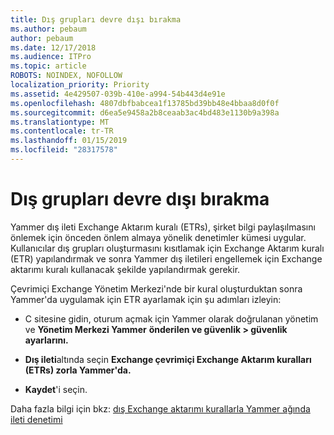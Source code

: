```yaml
---
title: Dış grupları devre dışı bırakma
ms.author: pebaum
author: pebaum
ms.date: 12/17/2018
ms.audience: ITPro
ms.topic: article
ROBOTS: NOINDEX, NOFOLLOW
localization_priority: Priority
ms.assetid: 4e429507-039b-410e-a994-54b443d4e91e
ms.openlocfilehash: 4807dbfbabcea1f13785bd39bb48e4bbaa8d0f0f
ms.sourcegitcommit: d6ea5e9458a2b8ceaab3ac4bd483e1130b9a398a
ms.translationtype: MT
ms.contentlocale: tr-TR
ms.lasthandoff: 01/15/2019
ms.locfileid: "28317578"
---
```

# <a name="how-to-disable-external-groups"></a>Dış grupları devre dışı bırakma

Yammer dış ileti Exchange Aktarım kuralı (ETRs), şirket bilgi paylaşılmasını önlemek için önceden önlem almaya yönelik denetimler kümesi uygular. Kullanıcılar dış grupları oluşturmasını kısıtlamak için Exchange Aktarım kuralı (ETR) yapılandırmak ve sonra Yammer dış iletileri engellemek için Exchange aktarımı kuralı kullanacak şekilde yapılandırmak gerekir. 
  
Çevrimiçi Exchange Yönetim Merkezi'nde bir kural oluşturduktan sonra Yammer'da uygulamak için ETR ayarlamak için şu adımları izleyin:
  
- C sitesine gidin, oturum açmak için Yammer olarak doğrulanan yönetim ve **Yönetim Merkezi Yammer** **önderilen ve güvenlik \> güvenlik ayarlarını.**
    
- **Dış ileti**altında seçin **Exchange çevrimiçi Exchange Aktarım kuralları (ETRs) zorla Yammer'da.**
    
- **Kaydet**'i seçin. 
    
Daha fazla bilgi için bkz: [dış Exchange aktarımı kurallarla Yammer ağında ileti denetimi](https://support.office.com/en-us/article/Control-external-messaging-in-a-Yammer-network-with-Exchange-Transport-Rules-f8fd6403-c8f3-4307-9230-65304d6000d9)
  

